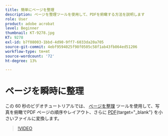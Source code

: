 ```yaml
---
title: 簡単にページを整理
description: ページを整理ツールを使用して、PDFを俯瞰する方法を説明します
role: User
product: adobe acrobat
level: Beginner
thumbnail: KT-9278.jpg
KT: 9278
exl-id: b7f08003-1bbd-4d90-9ff7-6033da20a705
source-git-commit: 4ebf9594025f98f0505c58f1ab43fb864ed51206
workflow-type: tm+mt
source-wordcount: '72'
ht-degree: 13%

---
```


# ページを瞬時に整理

この 60 秒のビデオチュートリアルでは、 [ページを整理](https://www.adobe.com/jp/acrobat/online/rearrange-pdf.html) ツールを使用して、写真を俯瞰でPDF ページの順序やレイアウト、さらに [PDF](https://www.adobe.com/jp/acrobat/online/split-pdf.html){target="_blank"} を小さいファイルに変換します。

>[!VIDEO](https://video.tv.adobe.com/v/338278?quality=12&learn=on&hidetitle=true)
